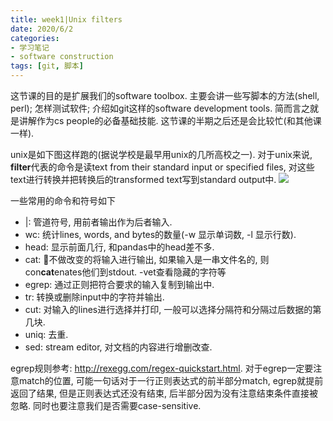 ```yaml
---
title: week1|Unix filters
date: 2020/6/2
categories: 
- 学习笔记
- software construction
tags: [git, 脚本]
---
```


这节课的目的是扩展我们的software toolbox. 主要会讲一些写脚本的方法(shell, perl); 怎样测试软件; 介绍如git这样的software development tools. 简而言之就是讲解作为cs people的必备基础技能. 这节课的半期之后还是会比较忙(和其他课一样). 
<!-- more -->

unix是如下图这样跑的(据说学校是最早用unix的几所高校之一). 对于unix来说, **filter**代表的命令是读text from their standard input or specified files, 对这些text进行转换并把转换后的transformed text写到standard output中. 
![](/image/comp9044_1_1.png)

一些常用的命令和符号如下

- |: 管道符号, 用前者输出作为后者输入.
- wc: 统计lines, words, and bytes的数量(-w 显示单词数, -l 显示行数).
- head: 显示前面几行, 和pandas中的head差不多. 
- cat: 不做改变的将输入进行输出, 如果输入是一串文件名的, 则con**cat**enates他们到stdout. -vet查看隐藏的字符等
- egrep: 通过正则把符合要求的输入复制到输出中.
- tr: 转换或删除input中的字符并输出.
- cut: 对输入的lines进行选择并打印, 一般可以选择分隔符和分隔过后数据的第几块.
- uniq: 去重.
- sed: stream editor, 对文档的内容进行增删改查.

egrep规则参考: http://rexegg.com/regex-quickstart.html. 对于egrep一定要注意match的位置, 可能一句话对于一行正则表达式的前半部分match, egrep就提前返回了结果, 但是正则表达式还没有结束, 后半部分因为没有注意结束条件直接被忽略. 同时也要注意我们是否需要case-sensitive. 

